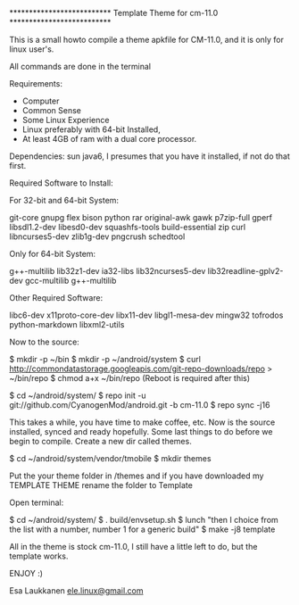************************** Template Theme for cm-11.0 **************************

This is a small howto compile a theme apkfile for CM-11.0, and it is only for linux user's.

All commands are done in the terminal

Requirements:
- Computer
- Common Sense
- Some Linux Experience
- Linux preferably with 64-bit Installed,
- At least 4GB of ram with a dual core processor.

Dependencies: sun java6, I presumes that you have it installed, if not do that first.

Required Software to Install:

For 32-bit and 64-bit System:

 git-core gnupg flex bison python rar original-awk gawk p7zip-full gperf libsdl1.2-dev libesd0-dev squashfs-tools build-essential zip curl   libncurses5-dev zlib1g-dev pngcrush schedtool

Only for 64-bit System:

 g++-multilib lib32z1-dev ia32-libs lib32ncurses5-dev lib32readline-gplv2-dev gcc-multilib g++-multilib

Other Required Software:

 libc6-dev x11proto-core-dev libx11-dev libgl1-mesa-dev mingw32 tofrodos python-markdown libxml2-utils

Now to the source:

$ mkdir -p ~/bin
$ mkdir -p ~/android/system
$ curl http://commondatastorage.googleapis.com/git-repo-downloads/repo > ~/bin/repo
$ chmod a+x ~/bin/repo (Reboot is required after this)

$ cd ~/android/system/
$ repo init -u git://github.com/CyanogenMod/android.git -b cm-11.0
$ repo sync -j16

This takes a while, you have time to make coffee, etc.
Now is the source installed, synced and ready hopefully.
Some last things to do before we begin to compile.
Create a new dir called themes.

$ cd ~/android/system/vendor/tmobile
$ mkdir themes

Put the your theme folder in /themes and if you have downloaded my TEMPLATE THEME rename the folder to Template

Open terminal:

$ cd ~/android/system/
$ . build/envsetup.sh
$ lunch   "then I choice from the list with a number, number 1 for a generic build"
$ make -j8 template

All in the theme is stock cm-11.0, I still have a little left to do, but the template works.

ENJOY :)

Esa Laukkanen <ele.linux@gmail.com>
